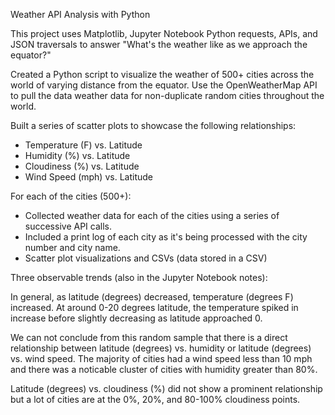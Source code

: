 Weather API Analysis with Python

This project uses Matplotlib, Jupyter Notebook Python requests, APIs, and JSON traversals to answer "What's the weather like as we approach the equator?"

Created a Python script to visualize the weather of 500+ cities across the world of varying distance from the equator. Use the OpenWeatherMap API to pull the data weather data for non-duplicate random cities throughout the world. 

Built a series of scatter plots to showcase the following relationships:

* Temperature (F) vs. Latitude
* Humidity (%) vs. Latitude
* Cloudiness (%) vs. Latitude
* Wind Speed (mph) vs. Latitude

For each of the cities (500+): 

* Collected weather data for each of the cities using a series of successive API calls.
* Included a print log of each city as it's being processed with the city number and city name.
* Scatter plot visualizations and CSVs (data stored in a CSV) 



Three observable trends (also in the Jupyter Notebook notes):

In general, as latitude (degrees) decreased, temperature (degrees F) increased. At around 0-20 degrees latitude, the temperature spiked in increase before slightly decreasing as latitude approached 0.

We can not conclude from this random sample that there is a direct relationship between latitude (degrees) vs. humidity or latitude (degrees) vs. wind speed. The majority of cities had a wind speed less than 10 mph and there was a noticable cluster of cities with humidity greater than 80%.

Latitude (degrees) vs. cloudiness (%) did not show a prominent relationship but a lot of cities are at the 0%, 20%, and 80-100% cloudiness points.
